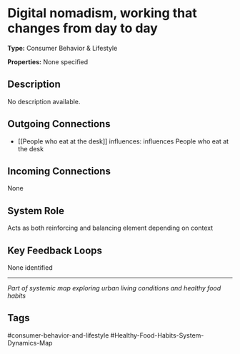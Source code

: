 # Digital nomadism, working that changes from day to day

**Type:** Consumer Behavior & Lifestyle

**Properties:** None specified

## Description
No description available.

## Outgoing Connections
- [[People who eat at the desk]] influences: influences People who eat at the desk

## Incoming Connections
None

## System Role
Acts as both reinforcing and balancing element depending on context

## Key Feedback Loops
None identified

---
*Part of systemic map exploring urban living conditions and healthy food habits*

## Tags
#consumer-behavior-and-lifestyle #Healthy-Food-Habits-System-Dynamics-Map
